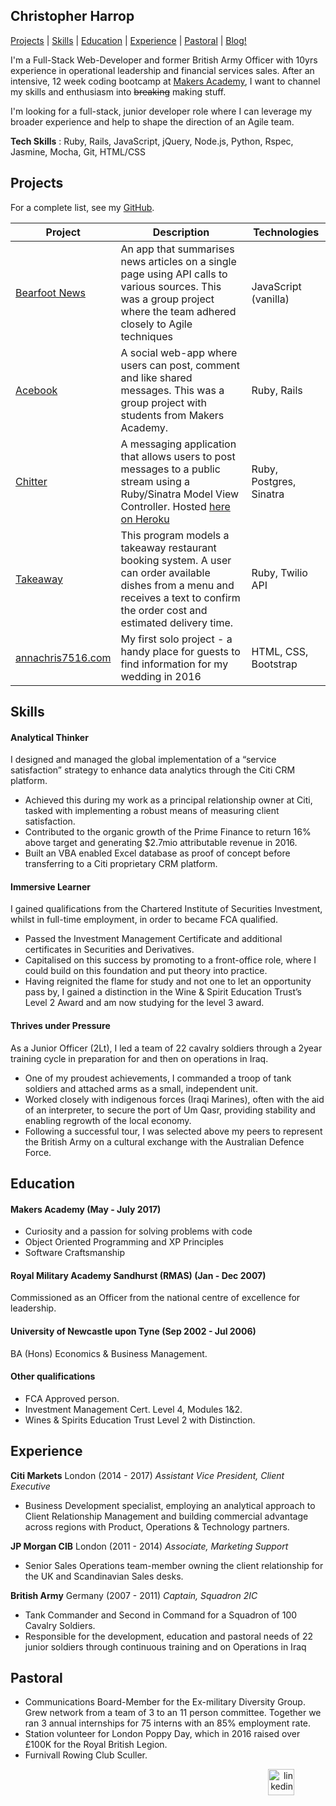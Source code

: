 ## Christopher Harrop  

[Projects](#projects)  |  [Skills](#skills)  |  [Education](#education)  |  [Experience](#experience)  |  [Pastoral](#pastoral) | [Blog!](https://bannastre.github.io)

I'm a Full-Stack Web-Developer and former British Army Officer with 10yrs experience in operational leadership and financial services sales. After an intensive, 12 week coding bootcamp at [Makers Academy](http://www.makersacademy.com/curriculum/), I  want to channel my skills and enthusiasm into ~~breaking~~ making stuff.

I'm looking for a full-stack, junior developer role where I can leverage my broader experience and help to shape the direction of an Agile team.

**Tech Skills** : Ruby, Rails, JavaScript, jQuery,  Node.js, Python, Rspec, Jasmine, Mocha, Git, HTML/CSS

## Projects

For a complete list, see my [GitHub](https://github.com/bannastre?tab=repositories).

| Project           | Description | Technologies |
|---                |---          |---           |
| [Bearfoot News](https://github.com/bannastre/bearfoot-news)  | An app that summarises news articles on a single page using API calls to various sources. This was a group project where the team adhered closely to Agile techniques |  JavaScript (vanilla)  |
| [Acebook](https://tranquil-reef-45735.herokuapp.com)  | A social web-app where users can post, comment and like shared messages. This was a group project with students from Makers Academy.  | Ruby, Rails |
| [Chitter](https://github.com/bannastre/chitter-challenge)  | A messaging application that allows users to post messages to a public stream using a Ruby/Sinatra Model View Controller. Hosted [here on Heroku](https://chitter-feed.herokuapp.com/)  |  Ruby, Postgres, Sinatra  |
| [Takeaway](https://github.com/bannastre/takeaway)  | This program models a takeaway restaurant booking system. A user can order available dishes from a menu and receives a text to confirm the order cost and estimated delivery time.   | Ruby, Twilio API  |
|[annachris7516.com](http://www.annachris7516.com)  | My first solo project - a handy place for guests to find information for my wedding in 2016 | HTML, CSS, Bootstrap  |

## Skills

#### Analytical Thinker

I designed and managed the global implementation of a “service satisfaction” strategy to enhance data analytics through the Citi CRM platform.

- Achieved this during my work as a principal relationship owner at Citi, tasked with implementing a robust means of measuring client satisfaction.
- Contributed to the organic growth of the Prime Finance to return 16% above target and generating $2.7mio attributable revenue in 2016.
- Built an VBA enabled Excel database as proof of concept before transferring to a Citi proprietary CRM platform.

#### Immersive Learner

I gained qualifications from the Chartered Institute of Securities Investment, whilst in full-time employment, in order to became FCA qualified.

- Passed the Investment Management Certificate and additional certificates in Securities and Derivatives.
- Capitalised on this success by promoting to a front-office role, where I could build on this foundation and put theory into practice.
- Having reignited the flame for study and not one to let an opportunity pass by, I gained a distinction in the Wine & Spirit Education Trust’s Level 2 Award and am now studying for the level 3 award.

#### Thrives under Pressure

As a Junior Officer (2Lt), I led a team of 22 cavalry soldiers through a 2year training cycle in preparation for and then on operations in Iraq.

- One of my proudest achievements, I commanded a troop of tank soldiers and attached arms as a small, independent unit.
- Worked closely with indigenous forces (Iraqi Marines), often with the aid of an interpreter, to secure the port of Um Qasr, providing stability and enabling regrowth of the local economy.
- Following a successful tour, I was selected above my peers to represent the British Army on a cultural exchange with the Australian Defence Force.

## Education

#### Makers Academy (May - July 2017)

- Curiosity and a passion for solving problems with code
- Object Oriented Programming and XP Principles
- Software Craftsmanship

#### Royal Military Academy Sandhurst (RMAS) (Jan - Dec 2007)

Commissioned as an Officer from the national centre of excellence for leadership.

#### University of Newcastle upon Tyne  (Sep 2002 - Jul 2006)

BA (Hons) Economics & Business Management.

#### Other qualifications
- FCA Approved person.
- Investment Management Cert. Level 4, Modules 1&2.
- Wines & Spirits Education Trust Level 2 with Distinction.

## Experience
**Citi Markets** London (2014 - 2017)
*Assistant Vice President, Client Executive*
- Business Development specialist, employing an analytical approach to Client Relationship Management and building commercial advantage across regions with Product, Operations & Technology partners.


**JP Morgan CIB** London (2011 - 2014)
*Associate, Marketing Support*
- Senior Sales Operations team-member owning the client relationship for the UK and Scandinavian Sales desks.


**British Army** Germany (2007 - 2011)
*Captain, Squadron 2IC*
- Tank Commander and Second in Command for a Squadron of 100 Cavalry Soldiers.
- Responsible for the development, education and pastoral needs of 22 junior soldiers through continuous training and on Operations in Iraq

## Pastoral
- Communications Board-Member for the Ex-military Diversity Group. Grew network from a team of 3 to an 11 person committee. Together we ran 3 annual internships for 75 interns with an 85% employment rate.
- Station volunteer for London Poppy Day, which in 2016 raised over £100K for the Royal British Legion.
- Furnivall Rowing Club Sculler.

<p align="right"><a href="https://www.linkedin.com/in/christopher-harrop-051a2321">
<img src="https://www.iconfinder.com/data/icons/free-social-icons/67/linkedin_circle_color-512.png" alt="linkedin" hspace="50" height="42" width="42">
</a></p>
